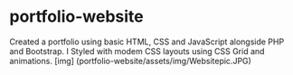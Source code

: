 # portfolio-website

Created a portfolio using basic HTML, CSS and JavaScript alongside PHP and Bootstrap. I Styled with modem CSS layouts using CSS Grid and animations.
[img] (portfolio-website/assets/img/Websitepic.JPG)
